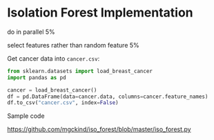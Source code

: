 # Isolation Forest Implementation

do in parallel 5%

select features rather than random feature 5%

Get cancer data into `cancer.csv`:

```python
from sklearn.datasets import load_breast_cancer
import pandas as pd

cancer = load_breast_cancer()
df = pd.DataFrame(data=cancer.data, columns=cancer.feature_names)
df.to_csv("cancer.csv", index=False)
```

Sample code

https://github.com/mgckind/iso_forest/blob/master/iso_forest.py